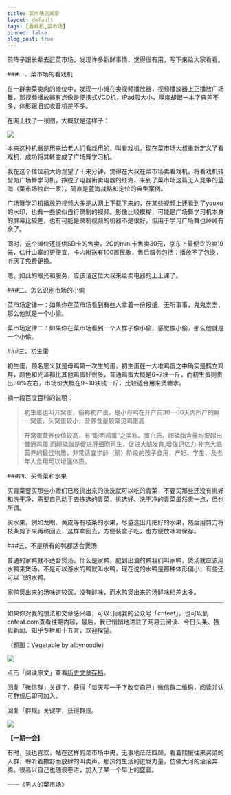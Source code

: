 ```yaml
---
title: 菜市场见闻录
layout: default
tags: [看戏机,菜市场]
pinned: false
blog_post: true
---
```


前阵子跟长辈去逛菜市场，发现许多新鲜事情，觉得很有用，写下来给大家看看。

###一、菜市场的看戏机

在一群卖菜卖肉的摊位中，发现一小摊在卖视频播放器，视频播放器上正播放广场舞，那视频播放器有点像是便携式VCD机，iPad般大小，厚度却跟一本字典差不多，体形跟旧式收音机差不多。

在网上找了一张图，大概就是这样子：

![](http://tu-cdn.qiniudn.com/Rm.png/w.jpg)

本来这种机器是用来给老人们看戏用的，叫看戏机，现在菜市场大叔重新定义了看戏机，成功将其转变成了广场舞学习机。

我在这个摊位前大约观望了十来分钟，觉得在大叔在菜市场卖看戏机，将看戏机转型为广场舞学习机，挣脱了电器街卖电器的红海，来到了菜市场这篇无人竞争的蓝海（菜市场独此一家），简直是蓝海战略和定位的典型案例。

广场舞学习机播放的视频大多是从网上下载下来的，在某些视频上还看到了youku的水印，也有一些貌似自行录制的视频。影像比较模糊，可能是广场舞学习机本身的屏幕比较差，也有可能是录制视频的机器不是很好，但用于学习广场舞也绰绰有余了。

同时，这个摊位还提供SD卡的售卖，2G的mini卡售卖30元，京东上最便宜的卖19元，估计山寨的更便宜，卡内附送有100首民歌，售后服务包括：播放不了包换，听厌了免费更换。

嗯，如此的眼光和服务，应该请这位大叔来给卖电器的上上课了。


###二、怎么识别市场的小偷

菜市场定律一：如果你在菜市场看到有些人拿着一份报纸，无所事事，鬼鬼祟祟，那么他就是一个小偷。

菜市场定律二：如果你在菜市场看到一个人样子像小偷，感觉像小偷，那么他就是一个小偷。

###三、初生蛋

初生蛋，顾名思义就是母鸡第一次生的蛋，初生蛋在一大堆鸡蛋之中确实是鹤立鸡群，颜色和光泽都比其他鸡蛋好很多，普通鸡蛋大概是6~7块一斤，而初生蛋则贵出30%左右，市场价大概在9~10块钱一斤，比较适合用来煲糖水。

摘一段百度百科的说明：

>初生蛋也叫开窝蛋，俗称初产蛋，是小母鸡在开产前30—60天内所产的第一窝蛋，头窝蛋较小，营养含量较常见鸡蛋高
>
>开窝蛋营养价值较高，有“聪明鸡蛋”之美称。蛋白质、卵磷脂含量均要超出普通鸡蛋,而卵磷脂是促进肝细胞再生，促进大脑发育,增强记忆力,补充大脑营养的最佳物质，非常适宜学龄（前）阶段的孩子食用，产妇、学生、及老年人食用可以增强体质。

###四、买青菜和水果

买青菜要买那些小贩们已经挑出来的洗洗就可以吃的青菜，不要买那些还没有挑好和洗干净，需要自己动手去拣选的青菜，挑选好、洗干净的青菜虽然贵一点，但也所谓。

买水果，例如龙眼、黄皮等有枝条的水果，尽量选出几把好的水果，然后用剪刀将枝条剪下来再称回去，这样拿回去，方便装盒子吃，也方便放冰箱保存。

###五、不是所有的鸭都适合煲汤

普通的家鸭就不适合煲汤，什么是家鸭，肥到出油的鸭我们叫家鸭，煲汤就应该用水鸭来煲汤，不是可以游水的鸭就叫水鸭，现在说的水鸭是那种体形偏小，有些还可以飞的水鸭。

家鸭煲出来的汤味道较沉，没有鲜味，而水鸭煲出来的汤鲜味相差太多。

----

如果你对我的想法和文章感兴趣，可以订阅我的公众号「cnfeat」，也可以到cnfeat.com查看往期内容，最后，我已悄悄地进驻了网易云阅读、今日头条、搜狐新闻、知乎专栏和十五言，欢迎探望。

（题图：Vegetable by albynoodle）

![](http://cnfeat.qiniudn.com/mHDSX.png)

点击「阅读原文」查看[历史文章存档](http://cnfeat.com)。


回复「微信群」关键字，获得「每天写一千字改变自己」微信群二维码，阅读并认可群规后即可加入。

回复「群规」关键字，获得群规。

![](http://cnfeat.qiniudn.com/signitrue-2014-07-11.png)


**【一期一会】**

有时，我也喜欢，站在这样的菜市场中央，无事地茫茫四顾，看着熙攘往来买菜的人群，聆听着撒野而放肆的叫卖声。那热烈生活的迸发力量，仿佛大河的滚滚奔腾。很高兴自己也随波卷进，加入了某一个早上的盛宴。

——《男人的菜市场》



























